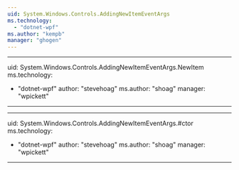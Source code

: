 ```yaml
---
uid: System.Windows.Controls.AddingNewItemEventArgs
ms.technology: 
  - "dotnet-wpf"
ms.author: "kempb"
manager: "ghogen"
---
```


---
uid: System.Windows.Controls.AddingNewItemEventArgs.NewItem
ms.technology: 
  - "dotnet-wpf"
author: "stevehoag"
ms.author: "shoag"
manager: "wpickett"
---

---
uid: System.Windows.Controls.AddingNewItemEventArgs.#ctor
ms.technology: 
  - "dotnet-wpf"
author: "stevehoag"
ms.author: "shoag"
manager: "wpickett"
---
